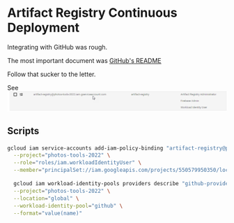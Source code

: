 # Artifact Registry Continuous Deployment

Integrating with GitHub was rough.

The most important document was [GitHub's README](https://github.com/google-github-actions/auth#setting-up-workload-identity-federation)

Follow that sucker to the letter.

See ![service account permissions](./images/2023-02-17-artifact-registry-service-account-permissions.png)

## Scripts

```bash
gcloud iam service-accounts add-iam-policy-binding "artifact-registry@photos-tools-2022.iam.gserviceaccount.com" \
  --project="photos-tools-2022" \
  --role="roles/iam.workloadIdentityUser" \
  --member="principalSet://iam.googleapis.com/projects/550579950350/locations/global/workloadIdentityPools/github/attribute.repository/deltaepsilon/jupiter"
```

```bash
  gcloud iam workload-identity-pools providers describe "github-provider-id" \
  --project="photos-tools-2022" \
  --location="global" \
  --workload-identity-pool="github" \
  --format="value(name)"
```